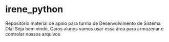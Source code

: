 # irene_python
Repositório material de apoio para turma de Desenvolvimento de Sistema
Olá!
Seja bem vindo,
Caros alunos vamos usar essa área para armazenar e controlar nossos arquivos

